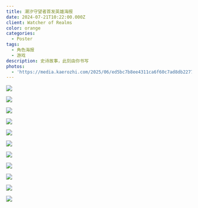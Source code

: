 ```yaml
---
title: 潮汐守望者首发英雄海报
date: 2024-07-21T10:22:00.000Z
client: Watcher of Realms
color: orange
categories:
  - Poster
tags:
  - 角色海报
  - 游戏
description: 史诗故事，此刻由你书写
photos:
  - 'https://media.kaerozhi.com/2025/06/ed5bc7b8ee4311ca6f60c7ad8db22773.webp'
---
```

![](https://media.kaerozhi.com/2025/06/90b152f24106c2ea0688ddeb46d8b004.webp)

![](https://media.kaerozhi.com/2025/06/290e734631589b66f8cddde2e3bd11d9.webp)

![](https://media.kaerozhi.com/2025/06/b483add60bb8b2111ec63b8e2fbcca02.webp)

![](https://media.kaerozhi.com/2025/06/9e100aa9f9f831cd8d869511d61341d1.webp)

![](https://media.kaerozhi.com/2025/06/d9a921f6e0c3c9dd9bf42226db952b6d.webp)

![](https://media.kaerozhi.com/2025/06/0a6430a243dd09fa29fc0bb277aa530b.webp)

![](https://media.kaerozhi.com/2025/06/49273b5c7adeb9698fd47ef14541afc1.webp)

![](https://media.kaerozhi.com/2025/06/7327a2eeb6034220a2c12b6ded216f7c.webp)

![](https://media.kaerozhi.com/2025/06/1bbd6bd32ba58c395fb74eee9f912321.webp)

![](https://media.kaerozhi.com/2025/06/ec8eea6e5348e2c3bc70a98bc696a9fb.webp)

![](https://media.kaerozhi.com/2025/06/7f39eb69e3622d5129955dc7b2f4c401.webp)


